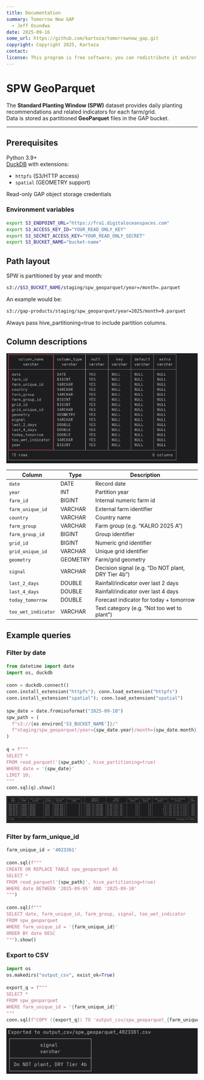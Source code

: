 ```yaml
---
title: Documentation
summary: Tomorrow Now GAP
  - Jeff Osundwa
date: 2025-09-16
some_url: https://github.com/kartoza/tomorrownow_gap.git
copyright: Copyright 2025, Kartoza
contact:
license: This program is free software; you can redistribute it and/or modify it under the terms of the GNU Affero General Public License as published by the Free Software Foundation; either version 3 of the License, or (at your option) any later version.
---
```


# SPW GeoParquet

The **Standard Planting Window (SPW)** dataset provides daily planting recommendations and related indicators for each farm/grid.  
Data is stored as partitioned **GeoParquet** files in the GAP bucket.

---

## Prerequisites

Python 3.9+  
[DuckDB](https://duckdb.org/) with extensions:

  - `httpfs` (S3/HTTP access)
  - `spatial` (GEOMETRY support)

Read-only GAP object storage credentials

### Environment variables

```bash
export S3_ENDPOINT_URL="https://fra1.digitaloceanspaces.com"
export S3_ACCESS_KEY_ID="YOUR_READ_ONLY_KEY"
export S3_SECRET_ACCESS_KEY="YOUR_READ_ONLY_SECRET"
export S3_BUCKET_NAME="bucket-name"
```

## Path layout

SPW is partitioned by year and month:

```bash
s3://$S3_BUCKET_NAME/staging/spw_geoparquet/year=/month=.parquet
```

An example would be:

```bash
s3://gap-products/staging/spw_geoparquet/year=2025/month=9.parquet
```

Always pass hive_partitioning=true to include partition columns.

## Column descriptions

![SPW column schema](./img/spw_columns.png)

| Column              | Type     | Description                                        |
| ------------------- | -------- | -------------------------------------------------- |
| `date`              | DATE     | Record date                                        |
| `year`              | INT      | Partition year                                     |
| `farm_id`           | BIGINT   | Internal numeric farm id                           |
| `farm_unique_id`    | VARCHAR  | External farm identifier                           |
| `country`           | VARCHAR  | Country name                                       |
| `farm_group`        | VARCHAR  | Farm group (e.g. “KALRO 2025 A”)                   |
| `farm_group_id`     | BIGINT   | Group identifier                                   |
| `grid_id`           | BIGINT   | Numeric grid identifier                            |
| `grid_unique_id`    | VARCHAR  | Unique grid identifier                             |
| `geometry`          | GEOMETRY | Farm/grid geometry                                 |
| `signal`            | VARCHAR  | Decision signal (e.g. “Do NOT plant, DRY Tier 4b”) |
| `last_2_days`       | DOUBLE   | Rainfall/indicator over last 2 days                |
| `last_4_days`       | DOUBLE   | Rainfall/indicator over last 4 days                |
| `today_tomorrow`    | DOUBLE   | Forecast indicator for today + tomorrow            |
| `too_wet_indicator` | VARCHAR  | Text category (e.g. “Not too wet to plant”)        |


## Example queries

### Filter by date

```python
from datetime import date
import os, duckdb

conn = duckdb.connect()
conn.install_extension("httpfs"); conn.load_extension("httpfs")
conn.install_extension("spatial"); conn.load_extension("spatial")

spw_date = date.fromisoformat("2025-09-10")
spw_path = (
  f"s3://{os.environ['S3_BUCKET_NAME']}/"
  f"staging/spw_geoparquet/year={spw_date.year}/month={spw_date.month}.parquet"
)

q = f"""
SELECT *
FROM read_parquet('{spw_path}', hive_partitioning=true)
WHERE date = '{spw_date}'
LIMIT 10;
"""
conn.sql(q).show()
```

![SPW sample rows](./img/spw-2.png)

### Filter by farm_unique_id

```python
farm_unique_id = '4023361'

conn.sql(f"""
CREATE OR REPLACE TABLE spw_geoparquet AS
SELECT *
FROM read_parquet('{spw_path}', hive_partitioning=true)
WHERE date BETWEEN '2025-09-05' AND '2025-09-10'
""")

conn.sql(f"""
SELECT date, farm_unique_id, farm_group, signal, too_wet_indicator
FROM spw_geoparquet
WHERE farm_unique_id = '{farm_unique_id}'
ORDER BY date DESC
""").show()
```

### Export to CSV

```python
import os
os.makedirs("output_csv", exist_ok=True)

export_q = f"""
SELECT *
FROM spw_geoparquet
WHERE farm_unique_id = '{farm_unique_id}'
"""
conn.sql(f"COPY ({export_q}) TO 'output_csv/spw_geoparquet_{farm_unique_id}.csv' (HEADER, DELIMITER ',');")
```

![SPW CSV export](./img/spw-3.png)
